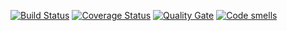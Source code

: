 [![Build Status](https://travis-ci.org/galminas/Sunr1se.svg?branch=master)](https://travis-ci.org/galminas/Sunr1se)
[![Coverage Status](https://coveralls.io/repos/galminas/Sunr1se/badge.svg?branch=master)](https://coveralls.io/github/galminas/Sunr1se?branch=master)
[![Quality Gate](https://sonarcloud.io/api/project_badges/measure?project=galminas_Sunr1se&metric=alert_status)](https://sonarcloud.io/dashboard?id=galminas_Sunr1se)
[![Code smells](https://sonarcloud.io/api/project_badges/measure?project=galminas_Sunr1se&metric=code_smells)](https://sonarcloud.io/dashboard?id=galminas_Sunr1se)
